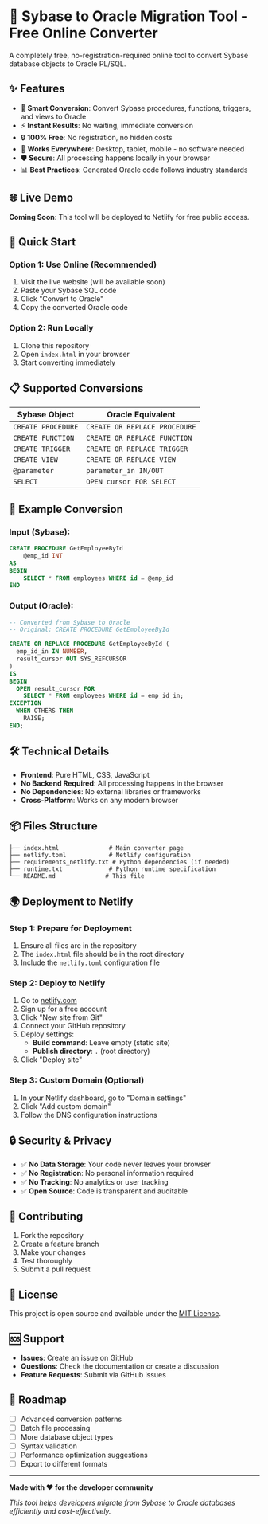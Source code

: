 # 🚀 Sybase to Oracle Migration Tool - Free Online Converter

A completely free, no-registration-required online tool to convert Sybase database objects to Oracle PL/SQL.

## ✨ Features

- 🔧 **Smart Conversion**: Convert Sybase procedures, functions, triggers, and views to Oracle
- ⚡ **Instant Results**: No waiting, immediate conversion
- 🔒 **100% Free**: No registration, no hidden costs
- 📱 **Works Everywhere**: Desktop, tablet, mobile - no software needed
- 🛡️ **Secure**: All processing happens locally in your browser
- 📊 **Best Practices**: Generated Oracle code follows industry standards

## 🌐 Live Demo

**Coming Soon**: This tool will be deployed to Netlify for free public access.

## 🚀 Quick Start

### Option 1: Use Online (Recommended)
1. Visit the live website (will be available soon)
2. Paste your Sybase SQL code
3. Click "Convert to Oracle"
4. Copy the converted Oracle code

### Option 2: Run Locally
1. Clone this repository
2. Open `index.html` in your browser
3. Start converting immediately

## 📋 Supported Conversions

| Sybase Object | Oracle Equivalent |
|---------------|-------------------|
| `CREATE PROCEDURE` | `CREATE OR REPLACE PROCEDURE` |
| `CREATE FUNCTION` | `CREATE OR REPLACE FUNCTION` |
| `CREATE TRIGGER` | `CREATE OR REPLACE TRIGGER` |
| `CREATE VIEW` | `CREATE OR REPLACE VIEW` |
| `@parameter` | `parameter_in IN/OUT` |
| `SELECT` | `OPEN cursor FOR SELECT` |

## 🔧 Example Conversion

### Input (Sybase):
```sql
CREATE PROCEDURE GetEmployeeById
    @emp_id INT
AS
BEGIN
    SELECT * FROM employees WHERE id = @emp_id
END
```

### Output (Oracle):
```sql
-- Converted from Sybase to Oracle
-- Original: CREATE PROCEDURE GetEmployeeById

CREATE OR REPLACE PROCEDURE GetEmployeeById (
  emp_id_in IN NUMBER,
  result_cursor OUT SYS_REFCURSOR
)
IS
BEGIN
  OPEN result_cursor FOR
    SELECT * FROM employees WHERE id = emp_id_in;
EXCEPTION
  WHEN OTHERS THEN
    RAISE;
END;
```

## 🛠️ Technical Details

- **Frontend**: Pure HTML, CSS, JavaScript
- **No Backend Required**: All processing happens in the browser
- **No Dependencies**: No external libraries or frameworks
- **Cross-Platform**: Works on any modern browser

## 📦 Files Structure

```
├── index.html              # Main converter page
├── netlify.toml            # Netlify configuration
├── requirements_netlify.txt # Python dependencies (if needed)
├── runtime.txt             # Python runtime specification
└── README.md              # This file
```

## 🌍 Deployment to Netlify

### Step 1: Prepare for Deployment
1. Ensure all files are in the repository
2. The `index.html` file should be in the root directory
3. Include the `netlify.toml` configuration file

### Step 2: Deploy to Netlify
1. Go to [netlify.com](https://netlify.com)
2. Sign up for a free account
3. Click "New site from Git"
4. Connect your GitHub repository
5. Deploy settings:
   - **Build command**: Leave empty (static site)
   - **Publish directory**: `.` (root directory)
6. Click "Deploy site"

### Step 3: Custom Domain (Optional)
1. In your Netlify dashboard, go to "Domain settings"
2. Click "Add custom domain"
3. Follow the DNS configuration instructions

## 🔒 Security & Privacy

- ✅ **No Data Storage**: Your code never leaves your browser
- ✅ **No Registration**: No personal information required
- ✅ **No Tracking**: No analytics or user tracking
- ✅ **Open Source**: Code is transparent and auditable

## 🤝 Contributing

1. Fork the repository
2. Create a feature branch
3. Make your changes
4. Test thoroughly
5. Submit a pull request

## 📄 License

This project is open source and available under the [MIT License](LICENSE).

## 🆘 Support

- **Issues**: Create an issue on GitHub
- **Questions**: Check the documentation or create a discussion
- **Feature Requests**: Submit via GitHub issues

## 🎯 Roadmap

- [ ] Advanced conversion patterns
- [ ] Batch file processing
- [ ] More database object types
- [ ] Syntax validation
- [ ] Performance optimization suggestions
- [ ] Export to different formats

---

**Made with ❤️ for the developer community**

*This tool helps developers migrate from Sybase to Oracle databases efficiently and cost-effectively.*
